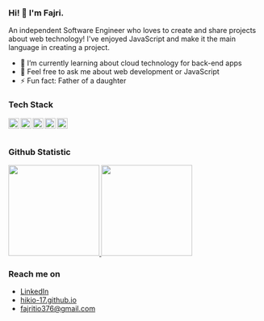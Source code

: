 ### Hi! 👋 I'm Fajri.

An independent Software Engineer who loves to create and share projects about web technology! I've enjoyed JavaScript and make it the main language in creating a project.

- 🌱 I’m currently learning about cloud technology for back-end apps
- 💬 Feel free to ask me about web development or JavaScript
- ⚡ Fun fact: Father of a daughter

### Tech Stack
  <a href="#"><img align="left" alt="JavaScript" title="JavaScript" width="21px" src="https://upload.wikimedia.org/wikipedia/commons/9/99/Unofficial_JavaScript_logo_2.svg" /></a>
  <a href="https://nodejs.org/"><img align="left" alt="NodeJS" title="NodeJS" width="21px" src="https://seeklogo.com/images/N/nodejs-logo-FBE122E377-seeklogo.com.png" /></a>
  <a href="https://reactjs.org/"><img align="left" alt="React" title="React" width="21px" src="https://cdn.worldvectorlogo.com/logos/react-2.svg" /></a>
  <a href="https://hapi.dev/"><img align="left" alt="Hapi" title="Hapi (NodeJS HTTP Framework)" width="21px" src="https://avatars.githubusercontent.com/u/3774533?s=200&v=4" /></a>
  <a href="https://nextjs.org/"><img align="left" alt="Next" title="Next (React SSR Framework)" width="21px" src="https://iconape.com/wp-content/files/gm/82643/svg/next-js.svg" /></a>
  <br>
  <br>
  
### Github Statistic
<p align="left">
<a href="https://github.com/hikio-17">
  <img height="180em" src="https://github-readme-stats-eight-theta.vercel.app/api?username=hikio-17&show_icons=true&theme=algolia&include_all_commits=true&count_private=true"/>
  <img height="180em" src="https://github-readme-stats-eight-theta.vercel.app/api/top-langs/?username=hikio-17&layout=compact&langs_count=8&theme=algolia"/>
</a>
</p>

### Reach me on
- <a href="https://www.linkedin.com/in/fajri-muhammad-tio/">LinkedIn</a>
- <a href="https://hikio-17.github.io/">hikio-17.github.io</a>
- fajritio376@gmail.com
